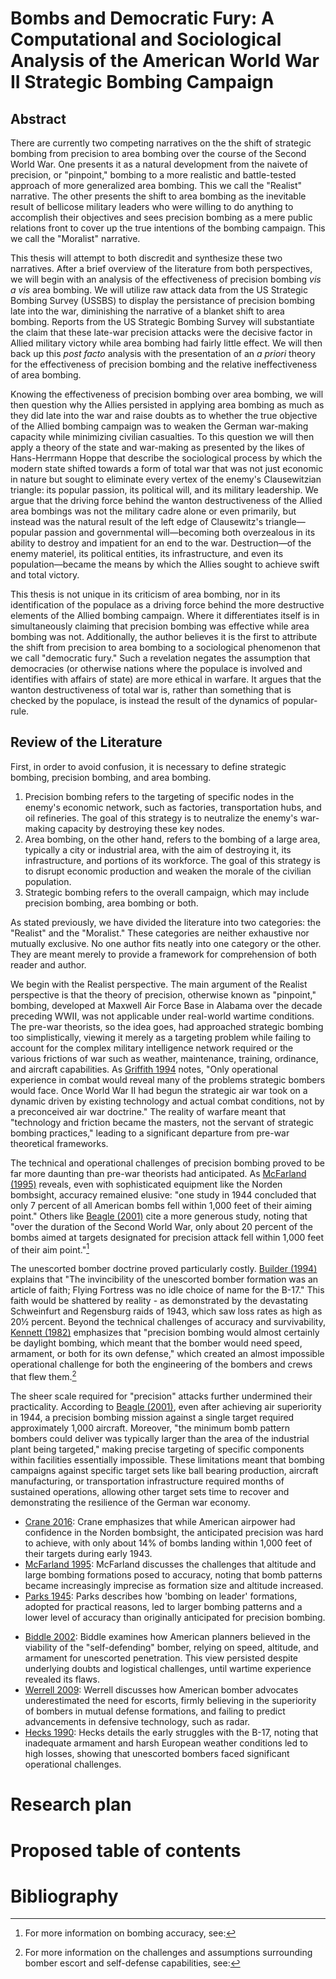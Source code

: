 # Bombs and Democratic Fury: A Computational and Sociological Analysis of the American World War II Strategic Bombing Campaign

## Abstract
There are currently two competing narratives on the the shift of strategic bombing from precision to area bombing over the course of the Second World War. One presents it as a natural development from the naivete of precision, or "pinpoint," bombing to a more realistic and battle-tested approach of more generalized area bombing. This we call the "Realist" narrative. The other presents the shift to area bombing as the inevitable result of bellicose military leaders who were willing to do anything to accomplish their objectives and sees precision bombing as a mere public relations front to cover up the true intentions of the bombing campaign. This we call the "Moralist" narrative.

This thesis will attempt to both discredit and synthesize these two narratives. After a brief overview of the literature from both perspectives, we will begin with an analysis of the effectiveness of precision bombing *vis a vis* area bombing. We will utilize raw attack data from the US Strategic Bombing Survey (USSBS) to display the persistance of precision bombing late into the war, diminishing the narrative of a blanket shift to area bombing. Reports from the US Strategic Bombing Survey will substantiate the claim that these late-war precision attacks were the decisive factor in Allied military victory while area bombing had fairly little effect. We will then back up this *post facto* analysis with the presentation of an *a priori* theory for the effectiveness of precision bombing and the relative ineffectiveness of area bombing.

Knowing the effectiveness of precision bombing over area bombing, we will then question why the Allies persisted in applying area bombing as much as they did late into the war and raise doubts as to whether the true objective of the Allied bombing campaign was to weaken the German war-making capacity while minimizing civilian casualties. To this question we will then apply a theory of the state and war-making as presented by the likes of Hans-Herrmann Hoppe that describe the sociological process by which the modern state shifted towards a form of total war that was not just economic in nature but sought to eliminate every vertex of the enemy's Clausewitzian triangle: its popular passion, its political will, and its military leadership. We argue that the driving force behind the wanton destructiveness of the Allied area bombings was not the military cadre alone or even primarily, but instead was the natural result of the left edge of Clausewitz's triangle—popular passion and governmental will—becoming both overzealous in its ability to destroy and impatient for an end to the war. Destruction—of the enemy materiel, its political entities, its infrastructure, and even its population—became the means by which the Allies sought to achieve swift and total victory. 

This thesis is not unique in its criticism of area bombing, nor in its identification of the populace as a driving force behind the more destructive elements of the Allied bombing campaign. Where it differentiates itself is in simultaneously claiming that precision bombing was effective while area bombing was not. Additionally, the author believes it is the first to attribute the shift from precision to area bombing to a sociological phenomenon that we call "democratic fury." Such a revelation negates the assumption that democracies (or otherwise nations where the populace is involved and identifies with affairs of state) are more ethical in warfare. It argues that the wanton destructiveness of total war is, rather than something that is checked by the populace, is instead the result of the dynamics of popular-rule.

## Review of the Literature
First, in order to avoid confusion, it is necessary to define strategic bombing, precision bombing, and area bombing. 
1. Precision bombing refers to the targeting of specific nodes in the enemy's economic network, such as factories, transportation hubs, and oil refineries. The goal of this strategy is to neutralize the enemy's war-making capacity by destroying these key nodes.
2. Area bombing, on the other hand, refers to the bombing of a large area, typically a city or industrial area, with the aim of destroying it, its infrastructure, and portions of its workforce. The goal of this strategy is to disrupt economic production and weaken the morale of the civilian population.
3. Strategic bombing refers to the overall campaign, which may include precision bombing, area bombing or both.

As stated previously, we have divided the literature into two categories: the "Realist" and the "Moralist." These categories are neither exhaustive nor mutually exclusive. No one author fits neatly into one category or the other. They are meant merely to provide a framework for comprehension of both reader and author. 

We begin with the Realist perspective. The main argument of the Realist perspective is that the theory of precision, otherwise known as "pinpoint," bombing, developed at Maxwell Air Force Base in Alabama over the decade preceding WWII, was not applicable under real-world wartime conditions. The pre-war theorists, so the idea goes, had approached strategic bombing too simplistically, viewing it merely as a targeting problem while failing to account for the complex military intelligence network required or the various frictions of war such as weather, maintenance, training, ordinance, and aircraft capabilities. As [Griffith 1994](./corpora/griffith_hansell/chunks/griffith_hansell_0031.txt) notes, "Only operational experience in combat would reveal many of the problems strategic bombers would face. Once World War II had begun the strategic air war took on a dynamic driven by existing technology and actual combat conditions, not by a preconceived air war doctrine." The reality of warfare meant that "technology and friction became the masters, not the servant of strategic bombing practices," leading to a significant departure from pre-war theoretical frameworks.

The technical and operational challenges of precision bombing proved to be far more daunting than pre-war theorists had anticipated. As [McFarland (1995)](./corpora/mcfarland_pursuit/chunks/mcfarland_pursuit_0001.txt) reveals, even with sophisticated equipment like the Norden bombsight, accuracy remained elusive: "one study in 1944 concluded that only 7 percent of all American bombs fell within 1,000 feet of their aiming point." Others like [Beagle (2001)](./corpora/beagle_pointblank/chunks/beagle_pointblank_0007.txt) cite a more generous study, noting that "over the duration of the Second World War, only about 20 percent of the bombs aimed at targets designated for precision attack fell within 1,000 feet of their aim point."[^1]

The unescorted bomber doctrine proved particularly costly. [Builder (1994)](./corpora/builder_icarus/chunks/builder_icarus_0107.txt) explains that "The invincibility of the unescorted bomber formation was an article of faith; Flying Fortress was no idle choice of name for the B-17." This faith would be shattered by reality - as demonstrated by the devastating Schweinfurt and Regensburg raids of 1943, which saw loss rates as high as 20½ percent. Beyond the technical challenges of accuracy and survivability, [Kennett (1982)](./corpora/kennett_history/chunks/kennett_history_0128.txt) emphasizes that "precision bombing would almost certainly be daylight bombing, which meant that the bomber would need speed, armament, or both for its own defense," which created an almost impossible operational challenge for both the engineering of the bombers and crews that flew them.[^2]

The sheer scale required for "precision" attacks further undermined their practicality. According to [Beagle (2001)](./corpora/beagle_pointblank/chunks/beagle_pointblank_0007.txt), even after achieving air superiority in 1944, a precision bombing mission against a single target required approximately 1,000 aircraft. Moreover, "the minimum bomb pattern bombers could deliver was typically larger than the area of the industrial plant being targeted," making precise targeting of specific components within facilities essentially impossible. These limitations meant that bombing campaigns against specific target sets like ball bearing production, aircraft manufacturing, or transportation infrastructure required months of sustained operations, allowing other target sets time to recover and demonstrating the resilience of the German war economy.


[^1]: For more information on bombing accuracy, see:
- [Crane 2016](./corpora/crane_bombs/chunks/crane_bombs_0147.txt): Crane emphasizes that while American airpower had confidence in the Norden bombsight, the anticipated precision was hard to achieve, with only about 14% of bombs landing within 1,000 feet of their targets during early 1943.
- [McFarland 1995](./corpora/mcfarland_pursuit/chunks/mcfarland_pursuit_0251.txt): McFarland discusses the challenges that altitude and large bombing formations posed to accuracy, noting that bomb patterns became increasingly imprecise as formation size and altitude increased.
- [Parks 1945](./corpora/parks_preciscion/chunks/parks_preciscion_0005.txt): Parks describes how 'bombing on leader' formations, adopted for practical reasons, led to larger bombing patterns and a lower level of accuracy than originally anticipated for precision bombing.

[^2]: For more information on the challenges and assumptions surrounding bomber escort and self-defense capabilities, see:
- [Biddle 2002](./corpora/biddle_rhetoric/chunks/biddle_rhetoric_0272.txt): Biddle examines how American planners believed in the viability of the "self-defending" bomber, relying on speed, altitude, and armament for unescorted penetration. This view persisted despite underlying doubts and logistical challenges, until wartime experience revealed its flaws.
- [Werrell 2009](./corpora/werrell_death/chunks/werrell_death_0062.txt): Werrell discusses how American bomber advocates underestimated the need for escorts, firmly believing in the superiority of bombers in mutual defense formations, and failing to predict advancements in defensive technology, such as radar.
- [Hecks 1990](./corpora/hecks_bombing/chunks/hecks_bombing_0126.txt): Hecks details the early struggles with the B-17, noting that inadequate armament and harsh European weather conditions led to high losses, showing that unescorted bombers faced significant operational challenges.




# Research plan

# Proposed table of contents

# Bibliography
